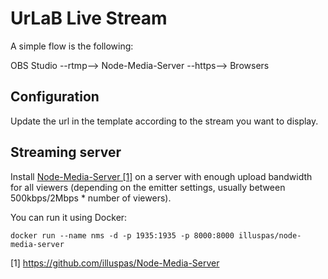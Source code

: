 # UrLaB Live Stream

A simple flow is the following:

OBS Studio --rtmp--> Node-Media-Server --https--> Browsers

## Configuration

Update the url in the template according to the stream you want to display.

## Streaming server

Install [Node-Media-Server [1]](https://github.com/illuspas/Node-Media-Server) 
on a server with enough upload bandwidth for all viewers (depending on the emitter
settings, usually between 500kbps/2Mbps * number of viewers).

You can run it using Docker:
```shell
docker run --name nms -d -p 1935:1935 -p 8000:8000 illuspas/node-media-server
```

[1] https://github.com/illuspas/Node-Media-Server
